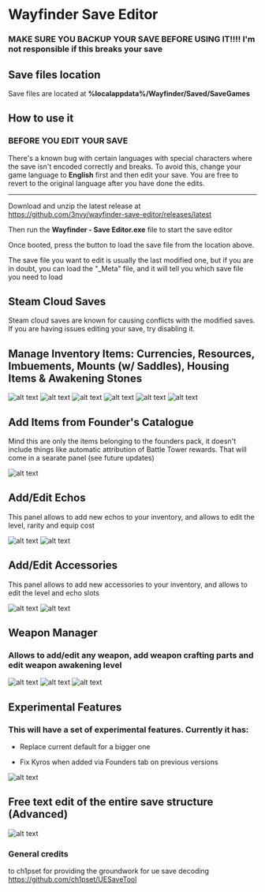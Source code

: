 ﻿# Wayfinder Save Editor

### MAKE SURE YOU BACKUP YOUR SAVE BEFORE USING IT!!!! I'm not responsible if this breaks your save

## Save files location

Save files are located at **%localappdata%/Wayfinder/Saved/SaveGames**

## How to use it

### BEFORE YOU EDIT YOUR SAVE

There's a known bug with certain languages with special characters where the save isn't encoded correctly and breaks. To avoid this, change your game language to **English** first and then edit your save. You are free to revert to the original language after you have done the edits.

---

Download and unzip the latest release at https://github.com/3nvy/wayfinder-save-editor/releases/latest

Then run the **Wayfinder - Save Editor.exe** file to start the save editor

Once booted, press the button to load the save file from the location above.

The save file you want to edit is usually the last modified one, but if you are in doubt, you can load the "\_Meta" file, and it will tell you which save file you need to load

## Steam Cloud Saves

Steam cloud saves are known for causing conflicts with the modified saves. If you are having issues editing your save, try disabling it.

## Manage Inventory Items: Currencies, Resources, Imbuements, Mounts (w/ Saddles), Housing Items & Awakening Stones

![alt text](image.png)
![alt text](image-1.png)
![alt text](image-7.png)
![alt text](image-8.png)
![alt text](image-9.png)
![alt text](image-10.png)

## Add Items from Founder's Catalogue

Mind this are only the items belonging to the founders pack, it doesn't include things like automatic attribution of Battle Tower rewards. That will come in a searate panel (see future updates)

![alt text](image-2.png)

## Add/Edit Echos

This panel allows to add new echos to your inventory, and allows to edit the level, rarity and equip cost

![alt text](image-5.png)
![alt text](image-6.png)

## Add/Edit Accessories

This panel allows to add new accessories to your inventory, and allows to edit the level and echo slots

![alt text](image-11.png)
![alt text](image-12.png)

## Weapon Manager

### Allows to add/edit any weapon, add weapon crafting parts and edit weapon awakening level

![alt text](image-13.png)
![alt text](image-14.png)
![alt text](image-15.png)

## Experimental Features

### This will have a set of experimental features. Currently it has:

- Replace current default for a bigger one

- Fix Kyros when added via Founders tab on previous versions

![alt text](image-3.png)

## Free text edit of the entire save structure (Advanced)

![alt text](image-4.png)

### General credits

to ch1pset for providing the groundwork for ue save decoding https://github.com/ch1pset/UESaveTool
